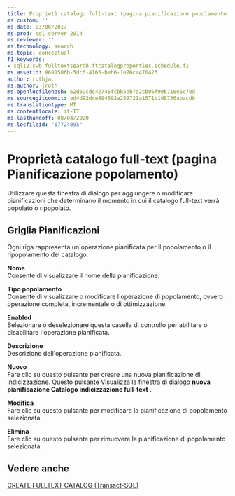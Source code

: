 ```yaml
---
title: Proprietà catalogo full-text (pagina pianificazione popolamento) | Microsoft Docs
ms.custom: ''
ms.date: 03/06/2017
ms.prod: sql-server-2014
ms.reviewer: ''
ms.technology: search
ms.topic: conceptual
f1_keywords:
- sql12.swb.fulltextsearch.ftcatalogproperties.schedule.f1
ms.assetid: 8681506b-5dc6-4165-beb6-1e76ca470425
author: rothja
ms.author: jroth
ms.openlocfilehash: 62d69cdc42745fcbb5eb7d2cb05f90b710e5c70d
ms.sourcegitcommit: ad4d92dce894592a259721a1571b1d8736abacdb
ms.translationtype: MT
ms.contentlocale: it-IT
ms.lasthandoff: 08/04/2020
ms.locfileid: "87724095"
---
```

# <a name="full-text-catalog-properties-population-schedule-page"></a>Proprietà catalogo full-text (pagina Pianificazione popolamento)
  Utilizzare questa finestra di dialogo per aggiungere o modificare pianificazioni che determinano il momento in cui il catalogo full-text verrà popolato o ripopolato.  
  
## <a name="schedules-grid"></a>Griglia Pianificazioni  
 Ogni riga rappresenta un'operazione pianificata per il popolamento o il ripopolamento del catalogo.  
  
 **Nome**  
 Consente di visualizzare il nome della pianificazione.  
  
 **Tipo popolamento**  
 Consente di visualizzare o modificare l'operazione di popolamento, ovvero operazione completa, incrementale o di ottimizzazione.  
  
 **Enabled**  
 Selezionare o deselezionare questa casella di controllo per abilitare o disabilitare l'operazione pianificata.  
  
 **Descrizione**  
 Descrizione dell'operazione pianificata.  
  
 **Nuovo**  
 Fare clic su questo pulsante per creare una nuova pianificazione di indicizzazione. Questo pulsante Visualizza la finestra di dialogo **nuova pianificazione Catalogo indicizzazione full-text** .  
  
 **Modifica**  
 Fare clic su questo pulsante per modificare la pianificazione di popolamento selezionata.  
  
 **Elimina**  
 Fare clic su questo pulsante per rimuovere la pianificazione di popolamento selezionata.  
  
## <a name="see-also"></a>Vedere anche  
 [CREATE FULLTEXT CATALOG &#40;Transact-SQL&#41;](/sql/t-sql/statements/create-fulltext-catalog-transact-sql)  
  
  
